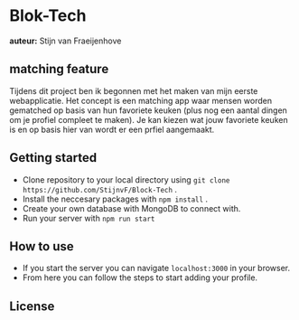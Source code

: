# Blok-Tech
**auteur:** Stijn van Fraeijenhove

## matching feature

Tijdens dit project ben ik begonnen met het maken van mijn eerste webapplicatie. Het concept is een matching app waar mensen worden gematched op basis van hun favoriete keuken (plus nog een aantal dingen om je profiel compleet te maken). Je kan kiezen wat jouw favoriete keuken is en op basis hier van wordt er een prfiel aangemaakt. 
## Getting started
* Clone repository to your local directory using `git clone https://github.com/StijnvF/Block-Tech` .
* Install the neccesary packages with `npm install` .
* Create your own database with MongoDB to connect with.
* Run your server with `npm run start`
## How to use
* If you start the server you can navigate `localhost:3000` in your browser.
* From here you can follow the steps to start adding your profile.
## License

